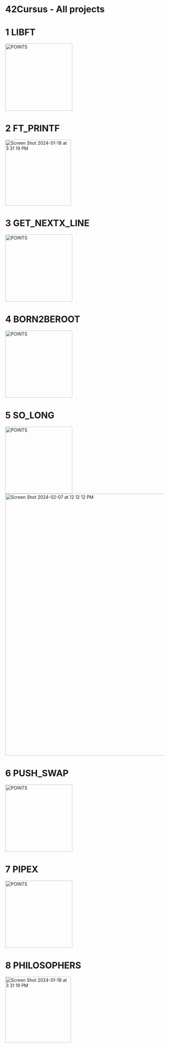 # 42Cursus - All projects

# 1 LIBFT

<img width="213" alt="POINTS" src="https://github.com/maizitto/42Cursus/assets/81831056/00c18b47-a9d0-4171-b4a6-0b482889abbc">

# 2 FT_PRINTF

<img width="209" alt="Screen Shot 2024-01-18 at 3 31 19 PM" src="https://github.com/maizitto/42Cursus/assets/81831056/67d398b0-e802-494c-adc3-46b067a401d2">


# 3 GET_NEXTX_LINE

<img width="213" alt="POINTS" src="https://github.com/maizitto/42Cursus/assets/81831056/00c18b47-a9d0-4171-b4a6-0b482889abbc">


# 4 BORN2BEROOT

<img width="213" alt="POINTS" src="https://github.com/maizitto/42Cursus/assets/81831056/00c18b47-a9d0-4171-b4a6-0b482889abbc">


# 5 SO_LONG

<img width="213" alt="POINTS" src="https://github.com/maizitto/42Cursus/assets/81831056/00c18b47-a9d0-4171-b4a6-0b482889abbc">

<img width="831" alt="Screen Shot 2024-02-07 at 12 12 12 PM" src="https://github.com/maizitto/42Cursus/assets/81831056/06748855-8580-4f4a-8a3c-4cbf33209874">


# 6 PUSH_SWAP

<img width="213" alt="POINTS" src="https://github.com/maizitto/42Cursus/assets/81831056/00c18b47-a9d0-4171-b4a6-0b482889abbc">


# 7 PIPEX

<img width="213" alt="POINTS" src="https://github.com/maizitto/42Cursus/assets/81831056/00c18b47-a9d0-4171-b4a6-0b482889abbc">


# 8 PHILOSOPHERS

<img width="209" alt="Screen Shot 2024-01-18 at 3 31 19 PM" src="https://github.com/maizitto/42Cursus/assets/81831056/67d398b0-e802-494c-adc3-46b067a401d2">
